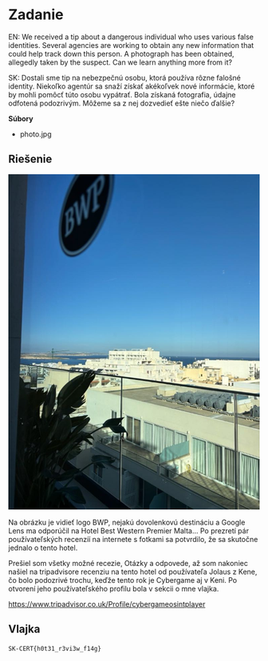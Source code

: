 # Zadanie

EN: We received a tip about a dangerous individual who uses various false identities. Several agencies are working to obtain any new information that could help track down this person. A photograph has been obtained, allegedly taken by the suspect. Can we learn anything more from it?

SK: Dostali sme tip na nebezpečnú osobu, ktorá používa rôzne falošné identity. Niekoľko agentúr sa snaží získať akékoľvek nové informácie, ktoré by mohli pomôcť túto osobu vypátrať. Bola získaná fotografia, údajne odfotená podozrivým. Môžeme sa z nej dozvedieť ešte niečo ďalšie?

**Súbory**

- photo.jpg

## Riešenie

![Photo](photo.jpg "Photo")



Na obrázku je vidieť logo BWP, nejakú dovolenkovú destináciu a Google Lens ma odporúčil na Hotel Best Western Premier Malta... Po prezretí pár používateľských recenzíí na internete s fotkami sa potvrdilo, že sa skutočne jednalo o tento hotel. 

Prešiel som všetky možné recezie, Otázky a odpovede, až som nakoniec našiel na tripadvisore recenziu na tento hotel od používateľa Jolaus z Kene, čo bolo podozrivé trochu, keďže tento rok je Cybergame aj v Keni. Po otvorení jeho používateľského profilu bola v sekcii o mne vlajka.

https://www.tripadvisor.co.uk/Profile/cybergameosintplayer

## Vlajka

```
SK-CERT{h0t31_r3vi3w_f14g}
```
